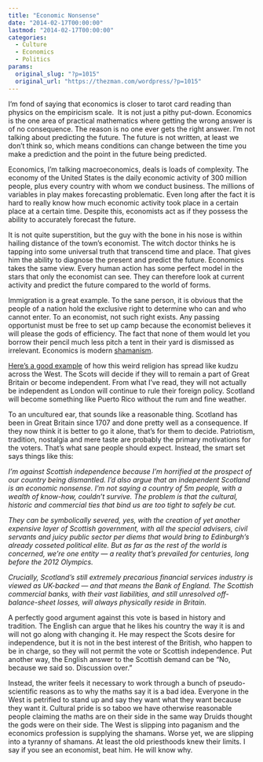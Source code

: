 ```yaml
---
title: "Economic Nonsense"
date: "2014-02-17T00:00:00"
lastmod: "2014-02-17T00:00:00"
categories:
  - Culture
  - Economics
  - Politics
params:
  original_slug: "?p=1015"
  original_url: "https://thezman.com/wordpress/?p=1015"
---
```


I’m fond of saying that economics is closer to tarot card reading than
physics on the empiricism scale.  It is not just a pithy put-down.
Economics is the one area of practical mathematics where getting the
wrong answer is of no consequence. The reason is no one ever gets the
right answer. I’m not talking about predicting the future. The future is
not written, at least we don’t think so, which means conditions can
change between the time you make a prediction and the point in the
future being predicted.

Economics, I’m talking macroeconomics, deals is loads of complexity. The
economy of the United States is the daily economic activity of 300
million people, plus every country with whom we conduct business. The
millions of variables in play makes forecasting problematic. Even long
after the fact it is hard to really know how much economic activity took
place in a certain place at a certain time. Despite this, economists act
as if they possess the ability to accurately forecast the future.

It is not quite superstition, but the guy with the bone in his nose is
within hailing distance of the town’s economist. The witch doctor thinks
he is tapping into some universal truth that transcend time and place.
That gives him the ability to diagnose the present and predict the
future. Economics takes the same view. Every human action has some
perfect model in the stars that only the economist can see. They can
therefore look at current activity and predict the future compared to
the world of forms.

Immigration is a great example. To the sane person, it is obvious that
the people of a nation hold the exclusive right to determine who can and
who cannot enter. To an economist, not such right exists. Any passing
opportunist must be free to set up camp because the economist believes
it will please the gods of efficiency. The fact that none of them would
let you borrow their pencil much less pitch a tent in their yard is
dismissed as irrelevant. Economics is modern
[shamanism](http://en.wikipedia.org/wiki/Shamanism).

[Here’s a good
example](http://www.telegraph.co.uk/finance/comment/10641240/Scottish-independence-is-economic-nonsense.html)
of how this weird religion has spread like kudzu across the West. The
Scots will decide if they will to remain a part of Great Britain or
become independent. From what I’ve read, they will not actually be
independent as London will continue to rule their foreign policy.
Scotland will become something like Puerto Rico without the rum and fine
weather.

To an uncultured ear, that sounds like a reasonable thing. Scotland has
been in Great Britain since 1707 and done pretty well as a consequence.
If they now think it is better to go it alone, that’s for them to
decide. Patriotism, tradition, nostalgia and mere taste are probably the
primary motivations for the voters. That’s what sane people should
expect. Instead, the smart set says things like this:

*I’m against Scottish independence because I’m horrified at the prospect
of our country being dismantled. I’d also argue that an independent
Scotland is an economic nonsense. I’m not saying a country of 5m people,
with a wealth of know-how, couldn’t survive. The problem is that the
cultural, historic and commercial ties that bind us are too tight to
safely be cut.*

*They can be symbolically severed, yes, with the creation of yet another
expensive layer of Scottish government, with all the special advisers,
civil servants and juicy public sector per diems that would bring to
Edinburgh’s already cosseted political elite. But as far as the rest of
the world is concerned, we’re one entity — a reality that’s prevailed
for centuries, long before the 2012 Olympics.*

*Crucially, Scotland’s still extremely precarious financial services
industry is viewed as UK-backed — and that means the Bank of England.
The Scottish commercial banks, with their vast liabilities, and still
unresolved off-balance-sheet losses, will always physically reside in
Britain.*

A perfectly good argument against this vote is based in history and
tradition. The English can argue that he likes his country the way it is
and will not go along with changing it. He may respect the Scots desire
for independence, but it is not in the best interest of the British, who
happen to be in charge, so they will not permit the vote or Scottish
independence. Put another way, the English answer to the Scottish demand
can be “No, because we said so. Discussion over.”

Instead, the writer feels it necessary to work through a bunch of
pseudo-scientific reasons as to why the maths say it is a bad idea.
Everyone in the West is petrified to stand up and say they want what
they want because they want it. Cultural pride is so taboo we have
otherwise reasonable people claiming the maths are on their side in the
same way Druids thought the gods were on their side. The West is
slipping into paganism and the economics profession is supplying the
shamans. Worse yet, we are slipping into a tyranny of shamans. At least
the old priesthoods knew their limits. I say if you see an economist,
beat him. He will know why.
